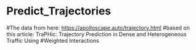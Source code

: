 # Predict_Trajectories
#The data from here: https://apolloscape.auto/trajectory.html
#based on this article: TraPHic: Trajectory Prediction in Dense and Heterogeneous Traffic Using
#Weighted Interactions

